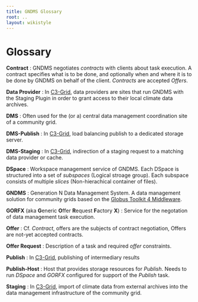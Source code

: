 ```yaml
---
title: GNDMS Glossary
root: ..
layout: wikistyle
---
```


Glossary
========

**Contract**
: GNDMS negotiates *contracts* with clients about task execution. A contract specifies what is to be done, and optionally when and where it is to be done by GNDMS on behalf of the client.
*Contracts* are accepted *Offers*.

**Data Provider**
: In [C3-Grid](http://www.c3grid.de), data providers are sites that run GNDMS with the Staging Plugin in order to grant access to their local climate data archives.

**DMS**
: Often used for the (or a) central data management coordination site of a community grid.

**DMS-Publish**
: In [C3-Grid](http://www.c3grid.de), load balancing publish to a dedicated storage server.

**DMS-Staging**
: In [C3-Grid](http://www.c3grid.de), indirection of a staging request to a matching data provider or cache.

**DSpace**
: Workspace management service of GNDMS.  Each DSpace is structured into a set of *subspaces* (Logical stroage group).  Each subspace consists of multiple *slices* (Non-hierachical container of files).

**GNDMS**
: Generation N Data Management System. A data management solution for community grids based on the [Globus Toolkit 4 Middleware](http://www.globus.orrg).

**GORFX** (aka **G**eneric **O**ffer **R**equest **F**actory **X**)
: Service for the negotation of data management task execution.

**Offer**
: Cf. *Contract*, offers are the subjects of contract negotiation, Offers are not-yet accepted contracts.

**Offer Request**
: Description of a task and required *offer* constraints.

**Publish**
: In [C3-Grid](http://www.c3grid.de), publishing of intermediary results

**Publish-Host**
: Host that provides storage resources for *Publish*. Needs to run *DSpace* and *GORFX* configured for support of the *Publish* task.

**Staging**
: In [C3-Grid](http://www.c3grid.de), import of climate data from external archives into the data management infrastructure of the community grid.


